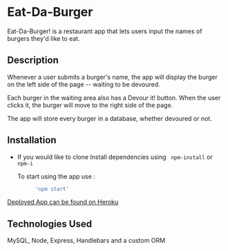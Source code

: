 # Eat-Da-Burger

Eat-Da-Burger! is a restaurant app that lets users input the names of burgers they'd like to eat.

## Description
Whenever a user submits a burger's name, the app will display the burger on the left side of the page -- waiting to be devoured.

Each burger in the waiting area also has a Devour it! button. When the user clicks it, the burger will move to the right side of the page.

The app will store every burger in a database, whether devoured or not.

## Installation

   - If you would like to clone 
     Install dependencies using ``` npm-install``` or ``` npm-i```

        To start using the app use :

 ```bash
          'npm start'
```


[Deployed App can be found on Heroku](https://limitless-caverns-03897.herokuapp.com/)



## Technologies Used
 MySQL, Node, Express, Handlebars and a custom ORM
 
 
 
 
 
 

